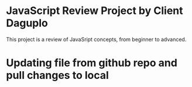 # JavaScript Review Project by Client Daguplo
This project is a review of JavaSript concepts, from beginner to advanced.
# Updating file from github  repo and pull changes to local
